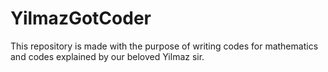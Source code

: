 # YilmazGotCoder
This repository is made with the purpose of writing codes for mathematics and codes explained by our beloved Yilmaz sir.
